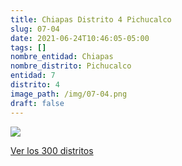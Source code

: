 ```yaml
---
title: Chiapas Distrito 4 Pichucalco
slug: 07-04
date: 2021-06-24T10:46:05-05:00
tags: []
nombre_entidad: Chiapas
nombre_distrito: Pichucalco
entidad: 7
distrito: 4
image_path: /img/07-04.png
draft: false
---
```


![](/img/07-04.png)

[Ver los 300 distritos](/docs/elecciones-2021)
